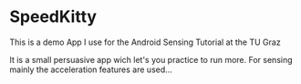 # SpeedKitty
This is a demo App I use for the Android Sensing Tutorial at the TU Graz

It is a small persuasive app wich let's you practice to run more. For sensing mainly the acceleration features are used...
